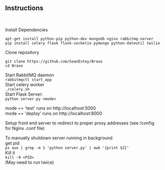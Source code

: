 <h2>Instructions</h2><br>

Install Dependencies<br>
```
apt-get install python-pip python-dev mongodb nginx rabbitmq-server
pip install celery flask flask-socketio pymongo python-dateutil twilio
```
Clone repository<br>
```
git clone https://github.com/SeanEstey/Bravo
cd Bravo
```
Start RabbitMQ daemon<br>
`rabbitmqctl start_app`<br>
Start celery worker<br>
`./celery.sh`<br>
Start Flask Server:<br>
`python server.py <mode>`<br>

mode == 'test' runs on http://localhost:5000<br>
mode == 'deploy' runs on http://localhost:8000<br>

Setup front end server to redirect to proper proxy addresses (see /config for Nginx .conf file)<br>

To manually shutdown server running in background<br>
get pid<br>
`ps aux | grep -m 1 'python server.py' | awk '{print $2}'`<br>
Kill it<br>
`kill -9 <PID>`<br>
(May need to run twice)
